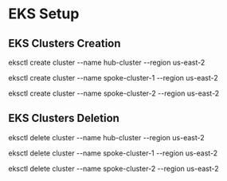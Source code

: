 # EKS Setup

## EKS Clusters Creation

eksctl create cluster --name hub-cluster     --region us-east-2

eksctl create cluster --name spoke-cluster-1 --region us-east-2

eksctl create cluster --name spoke-cluster-2 --region us-east-2

## EKS Clusters Deletion

eksctl delete cluster --name hub-cluster     --region us-east-2

eksctl delete cluster --name spoke-cluster-1 --region us-east-2

eksctl delete cluster --name spoke-cluster-2 --region us-east-2
